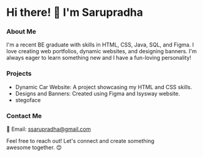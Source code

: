 # Hi there! 👋 I'm Sarupradha

### About Me
I'm a recent BE graduate with skills in HTML, CSS, Java, SQL, and Figma. I love creating web portfolios, dynamic websites, and designing banners.
I'm always eager to learn something new and I have a fun-loving personality!



### Projects
- Dynamic Car Website: A project showcasing my HTML and CSS skills.
- Designs and Banners: Created using Figma and Isysway website.
- stegoface

### Contact Me
📧 Email: [ssarupradha@gmail.com](mailto:ssarupradha@gmail.com)

Feel free to reach out! Let's connect and create something awesome together. 😊
